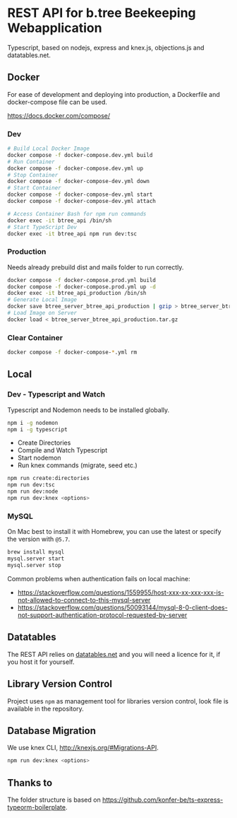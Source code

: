 # REST API for b.tree Beekeeping Webapplication

Typescript, based on nodejs, express and knex.js, objections.js and datatables.net.

## Docker

For ease of development and deploying into production, a Dockerfile and docker-compose file can be used.

<https://docs.docker.com/compose/>
### Dev

```bash
# Build Local Docker Image
docker compose -f docker-compose.dev.yml build
# Run Container
docker compose -f docker-compose.dev.yml up
# Stop Container 
docker compose -f docker-compose-dev.yml down
# Start Container
docker compose -f docker-compose-dev.yml start
docker compose -f docker-compose-dev.yml attach

# Access Container Bash for npm run commands
docker exec -it btree_api /bin/sh
# Start TypeScript Dev
docker exec -it btree_api npm run dev:tsc
```

### Production

Needs already prebuild dist and mails folder to run correctly.

```bash
docker compose -f docker-compose.prod.yml build
docker compose -f docker-compose.prod.yml up -d
docker exec -it btree_api_production /bin/sh
# Generate Local Image
docker save btree_server_btree_api_production | gzip > btree_server_btree_api_production.tar.gz
# Load Image on Server
docker load < btree_server_btree_api_production.tar.gz
```

### Clear Container

```bash
docker compose -f docker-compose-*.yml rm
```

## Local

### Dev - Typescript and Watch

Typescript and Nodemon needs to be installed globally.

```bash
npm i -g nodemon
npm i -g typescript
```

- Create Directories
- Compile and Watch Typescript
- Start nodemon
- Run knex commands (migrate, seed etc.)

```bash
npm run create:directories 
npm run dev:tsc 
npm run dev:node
npm run dev:knex <options>
```

### MySQL

 On Mac best to install it with Homebrew, you can use the latest or specify the version with `@5.7`.

```bash
brew install mysql
mysql.server start
mysql.server stop
```

Common problems when authentication fails on local machine:

- <https://stackoverflow.com/questions/1559955/host-xxx-xx-xxx-xxx-is-not-allowed-to-connect-to-this-mysql-server>
- <https://stackoverflow.com/questions/50093144/mysql-8-0-client-does-not-support-authentication-protocol-requested-by-server>


## Datatables

The REST API relies on [datatables.net](https://editor.datatables.net/) and you will need a licence for it, if you host it for yourself.

## Library Version Control

Project uses `npm` as management tool for libraries version control, look file is available in the repository.

## Database Migration

We use knex CLI, <http://knexjs.org/#Migrations-API>.

```bash
npm run dev:knex <options>
```
## Thanks to

The folder structure is based on <https://github.com/konfer-be/ts-express-typeorm-boilerplate>.
